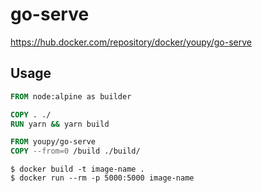 # go-serve

https://hub.docker.com/repository/docker/youpy/go-serve

## Usage

```Dockerfile
FROM node:alpine as builder

COPY . ./
RUN yarn && yarn build

FROM youpy/go-serve
COPY --from=0 /build ./build/
```

```
$ docker build -t image-name .
$ docker run --rm -p 5000:5000 image-name
```
